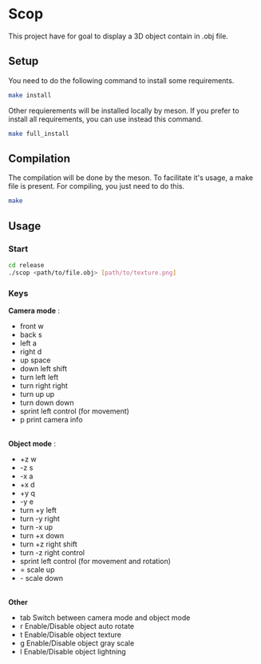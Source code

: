 # Scop
This project have for goal to display a 3D object contain in .obj file.

## Setup
You need to do the following command to install some requirements.
```bash
make install
```
Other requierements will be installed locally by meson.
If you prefer to install all requirements, you can use instead this command.
```bash
make full_install
```

## Compilation
The compilation will be done by the meson. To facilitate it's usage, a make file is present.
For compiling, you just need to do this.
```bash
make
```

## Usage
### Start
```bash
cd release
./scop <path/to/file.obj> [path/to/texture.png]
```

### Keys
**Camera mode** :
- front			w
- back			s
- left			a
- right			d
- up			space
- down			left shift
- turn left		left
- turn right	right
- turn up		up
- turn down		down
- sprint		left control (for movement)
- p				print camera info

\
**Object mode** :
- +z			w
- -z			s
- -x			a
- +x			d
- +y			q
- -y			e
- turn +y		left
- turn -y		right
- turn -x		up
- turn +x		down
- turn +z		right shift
- turn -z		right control
- sprint		left control (for movement and rotation)
- =				scale up
- \-			scale down

\
**Other**
- tab			Switch between camera mode and object mode
- r				Enable/Disable object auto rotate
- t				Enable/Disable object texture
- g				Enable/Disable object gray scale
- l				Enable/Disable object lightning
